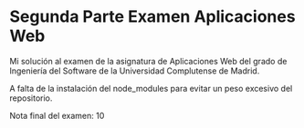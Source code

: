 # Segunda Parte Examen Aplicaciones Web
Mi solución al examen de la asignatura de Aplicaciones Web del grado de Ingeniería del Software de la Universidad Complutense de Madrid.

A falta de la instalación del node_modules para evitar un peso excesivo del repositorio.

Nota final del examen: 10
